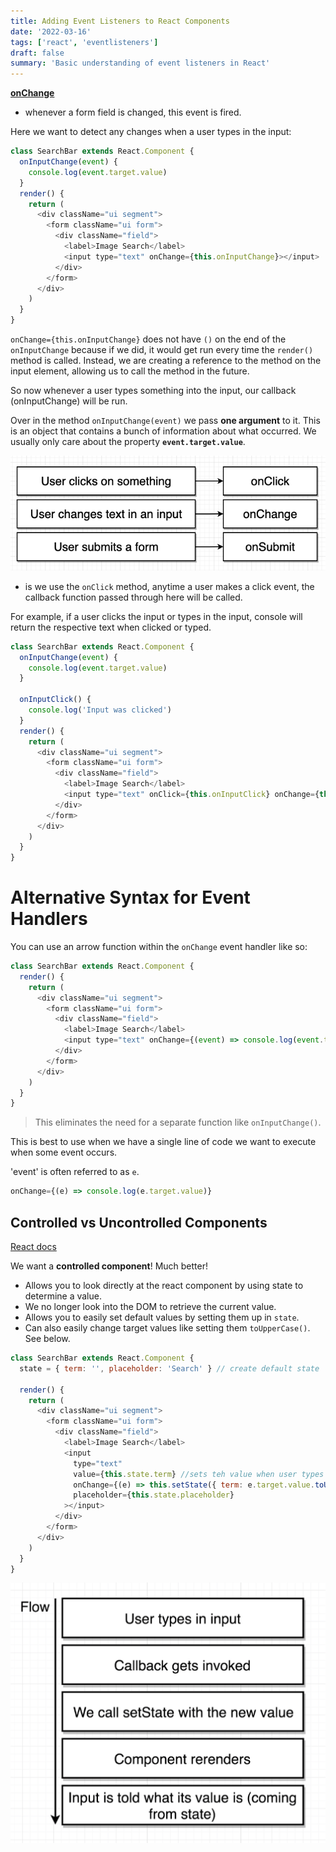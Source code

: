 ```yaml
---
title: Adding Event Listeners to React Components
date: '2022-03-16'
tags: ['react', 'eventlisteners']
draft: false
summary: 'Basic understanding of event listeners in React'
---
```


**[onChange](https://reactjs.org/docs/dom-elements.html#onchange)**

- whenever a form field is changed, this event is fired.

Here we want to detect any changes when a user types in the input:

```js
class SearchBar extends React.Component {
  onInputChange(event) {
    console.log(event.target.value)
  }
  render() {
    return (
      <div className="ui segment">
        <form className="ui form">
          <div className="field">
            <label>Image Search</label>
            <input type="text" onChange={this.onInputChange}></input>
          </div>
        </form>
      </div>
    )
  }
}
```

`onChange={this.onInputChange}` does not have `()` on the end of the `onInputChange` because if we did, it would get run every time the `render()` method is called.
Instead, we are creating a reference to the method on the input element, allowing us to call the method in the future.

So now whenever a user types something into the input, our callback (onInputChange) will be run.

Over in the method `onInputChange(event)` we pass **one argument** to it. This is an object that contains a bunch of information about what occurred.
We usually only care about the property **`event.target.value`**.

![](react-images/Common-events.png)

- is we use the `onClick` method, anytime a user makes a click event, the callback function passed through here will be called.

For example, if a user clicks the input or types in the input, console will return the respective text when clicked or typed.

```js
class SearchBar extends React.Component {
  onInputChange(event) {
    console.log(event.target.value)
  }

  onInputClick() {
    console.log('Input was clicked')
  }
  render() {
    return (
      <div className="ui segment">
        <form className="ui form">
          <div className="field">
            <label>Image Search</label>
            <input type="text" onClick={this.onInputClick} onChange={this.onInputChange}></input>
          </div>
        </form>
      </div>
    )
  }
}
```

# Alternative Syntax for Event Handlers

You can use an arrow function within the `onChange` event handler like so:

```js
class SearchBar extends React.Component {
  render() {
    return (
      <div className="ui segment">
        <form className="ui form">
          <div className="field">
            <label>Image Search</label>
            <input type="text" onChange={(event) => console.log(event.target.value)}></input>
          </div>
        </form>
      </div>
    )
  }
}
```

> This eliminates the need for a separate function like `onInputChange()`.

This is best to use when we have a single line of code we want to execute when some event occurs.

'event' is often referred to as `e`.

```js
onChange={(e) => console.log(e.target.value)}
```

## Controlled vs Uncontrolled Components

[React docs](https://reactjs.org/docs/glossary.html#controlled-vs-uncontrolled-components)

We want a **controlled component**! Much better!

- Allows you to look directly at the react component by using state to determine a value.
- We no longer look into the DOM to retrieve the current value.
- Allows you to easily set default values by setting them up in `state`.
- Can also easily change target values like setting them `toUpperCase()`. See below.

```js
class SearchBar extends React.Component {
  state = { term: '', placeholder: 'Search' } // create default state

  render() {
    return (
      <div className="ui segment">
        <form className="ui form">
          <div className="field">
            <label>Image Search</label>
            <input
              type="text"
              value={this.state.term} //sets teh value when user types
              onChange={(e) => this.setState({ term: e.target.value.toUpperCase() })} //changes state when user types
              placeholder={this.state.placeholder}
            ></input>
          </div>
        </form>
      </div>
    )
  }
}
```

![](react-images/controlledComp.png)
